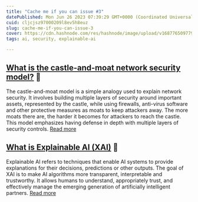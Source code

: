 ```yaml
---
title: "Cache me if you can issue #3"
datePublished: Mon Jun 26 2023 07:39:29 GMT+0000 (Coordinated Universal Time)
cuid: cljcjsz97000209l8ev5h8euz
slug: cache-me-if-you-can-issue-3
cover: https://cdn.hashnode.com/res/hashnode/image/upload/v1687765097790/ee7c50fb-6bdb-4f49-9363-2fdc7508a72f.jpeg
tags: ai, security, explainable-ai

---
```


## [What is the castle-and-moat network security model?](https://www.cloudflare.com/learning/access-management/castle-and-moat-network-security/) 🏰

The castle-and-moat model is a simple analogy used to explain network security. It involves building multiple layers of security around important assets, represented by the castle, while using firewalls, anti-virus software and other protective measures as moats to keep attackers away. The more moats there are, the harder it becomes for attackers to reach the castle. This model emphasizes having defense in depth with multiple layers of security controls. [Read more](https://www.cloudflare.com/learning/access-management/castle-and-moat-network-security/)

## [What is Explainable AI (XAI)](https://towardsdatascience.com/what-is-explainable-ai-xai-afc56938d513) 🤖

Explainable AI refers to techniques that enable AI systems to provide explanations for their decisions, predictions or other outputs. The goal of XAI is to make AI algorithms more transparent, interpretable and trustworthy. It allows humans to understand, appropriately trust, and effectively manage the emerging generation of artificially intelligent partners. [Read more](https://towardsdatascience.com/what-is-explainable-ai-xai-afc56938d513)